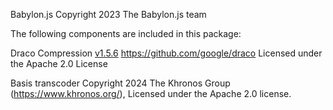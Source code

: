 Babylon.js
Copyright 2023 The Babylon.js team

The following components are included in this package:

Draco Compression [v1.5.6](https://github.com/google/draco/tree/1.5.6)
https://github.com/google/draco
Licensed under the Apache 2.0 License

Basis transcoder
Copyright 2024 The Khronos Group (https://www.khronos.org/),
Licensed under the Apache 2.0 license.
